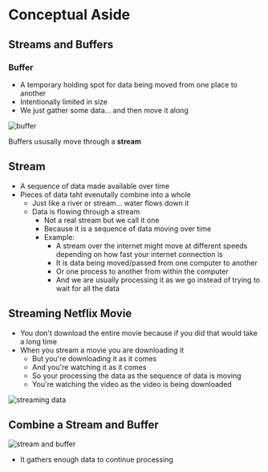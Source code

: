 # Conceptual Aside
## Streams and Buffers
### Buffer
* A temporary holding spot for data being moved from one place to another
* Intentionally limited in size
* We just gather some data... and then move it along

![buffer](https://i.imgur.com/0Jm5lfI.png)

Buffers ususally move through a **stream**

## Stream
* A sequence of data made available over time
* Pieces of data taht evenutally combine into a whole
    - Just like a river or stream... water flows down it
    - Data is flowing through a stream
        + Not a real stream but we call it one
        + Because it is a sequence of data moving over time
        + Example:
            * A stream over the internet might move at different speeds depending on how fast your internet connection is
            * It is data being moved/passed from one computer to another
            * Or one process to another from within the computer
            * And we are usually processing it as we go instead of trying to wait for all the data

## Streaming Netflix Movie
* You don't download the entire movie because if you did that would take a long time
* When you stream a movie you are downloading it
    - But you're downloading it as it comes
    - And you're watching it as it comes
    - So your processing the data as the sequence of data is moving
    - You're watching the video as the video is being downloaded

![streaming data](https://i.imgur.com/dCOuFXK.png)

## Combine a Stream and Buffer
![stream and buffer](https://i.imgur.com/LGjquoh.png)

* It gathers enough data to continue processing
